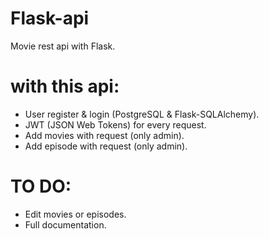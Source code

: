 # Flask-api
Movie rest api with Flask.

# with this api:
- User register & login (PostgreSQL & Flask-SQLAlchemy).
- JWT (JSON Web Tokens) for every request.
- Add movies with request (only admin).
- Add episode with request (only admin).

# TO DO:
- Edit movies or episodes.
- Full documentation.
